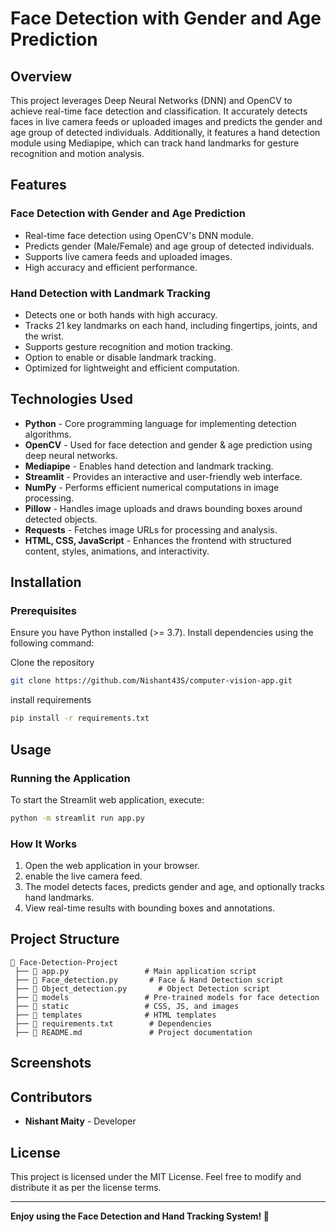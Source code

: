 # Face Detection with Gender and Age Prediction

## Overview
This project leverages Deep Neural Networks (DNN) and OpenCV to achieve real-time face detection and classification. It accurately detects faces in live camera feeds or uploaded images and predicts the gender and age group of detected individuals. Additionally, it features a hand detection module using Mediapipe, which can track hand landmarks for gesture recognition and motion analysis.

## Features
### Face Detection with Gender and Age Prediction
- Real-time face detection using OpenCV's DNN module.
- Predicts gender (Male/Female) and age group of detected individuals.
- Supports live camera feeds and uploaded images.
- High accuracy and efficient performance.

### Hand Detection with Landmark Tracking
- Detects one or both hands with high accuracy.
- Tracks 21 key landmarks on each hand, including fingertips, joints, and the wrist.
- Supports gesture recognition and motion tracking.
- Option to enable or disable landmark tracking.
- Optimized for lightweight and efficient computation.

## Technologies Used
- **Python** - Core programming language for implementing detection algorithms.
- **OpenCV** - Used for face detection and gender & age prediction using deep neural networks.
- **Mediapipe** - Enables hand detection and landmark tracking.
- **Streamlit** - Provides an interactive and user-friendly web interface.
- **NumPy** - Performs efficient numerical computations in image processing.
- **Pillow** - Handles image uploads and draws bounding boxes around detected objects.
- **Requests** - Fetches image URLs for processing and analysis.
- **HTML, CSS, JavaScript** - Enhances the frontend with structured content, styles, animations, and interactivity.

## Installation
### Prerequisites
Ensure you have Python installed (>= 3.7). Install dependencies using the following command:

Clone the repository
```bash
git clone https://github.com/Nishant43S/computer-vision-app.git
```

install requirements
```bash
pip install -r requirements.txt
```

## Usage
### Running the Application
To start the Streamlit web application, execute:

```bash
python -m streamlit run app.py
```

### How It Works
1. Open the web application in your browser.
2. enable the live camera feed.
3. The model detects faces, predicts gender and age, and optionally tracks hand landmarks.
4. View real-time results with bounding boxes and annotations.

## Project Structure
```
📂 Face-Detection-Project
 ├── 📄 app.py                 # Main application script
 ├── 📄 Face_detection.py       # Face & Hand Detection script
 ├── 📄 Object_detection.py       # Object Detection script
 ├── 📂 models                 # Pre-trained models for face detection
 ├── 📂 static                 # CSS, JS, and images
 ├── 📂 templates              # HTML templates
 ├── 📄 requirements.txt        # Dependencies
 ├── 📄 README.md               # Project documentation
```

## Screenshots




## Contributors
- **Nishant Maity** - Developer

## License
This project is licensed under the MIT License. Feel free to modify and distribute it as per the license terms.

---
**Enjoy using the Face Detection and Hand Tracking System! 🚀**
